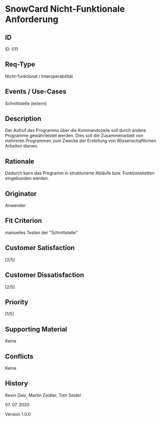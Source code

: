 # SnowCard Nicht-Funktionale Anforderung

## ID

ID: 011

## Req-Type

Nicht-funktional / Interoperabilität

## Events / Use-Cases

Schnittstelle (extern)

## Description

Der Aufruf des Programms über die Kommandozeile soll durch andere Programme gewährleistet werden. Dies soll die Zusammenarbeit von mehreren Programmen zum Zwecke der Erstellung von Wissenschaftlichen Arbeiten dienen.   

## Rationale

Dadurch kann das Programm in strukturierte Abläufe bzw. Funktionsketten eingebunden werden.

## Originator

Anwender

## Fit Criterion

manuelles Testen der "Schnittstelle"

## Customer Satisfaction

[2/5]

## Customer Dissatisfaction

[2/5]

## Priority

[1/5]

## Supporting Material

Keine

## Conflicts

Keine

## History

Kevin Diex,
Martin Zeidler,
Tom Seidel

07\. 07\. 2020

Version 1.0.0
